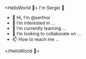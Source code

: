 <HelloWorld 🖖> I'm Sergio 🦄
- 👋 Hi, I’m @serthor
- 👀 I’m interested in ...
- 🌱 I’m currently learning ...
- 💞️ I’m looking to collaborate on ...
- 📫 How to reach me ...

<!---
serthor/serthor is a ✨ special ✨ repository because its `README.md` (this file) appears on your GitHub profile.
You can click the Preview link to take a look at your changes.
--->
</HelloWorld 🖖>
